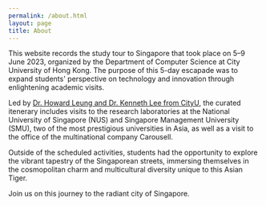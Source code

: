 ```yaml
---
permalink: /about.html
layout: page
title: About
---
```


This website records the study tour to Singapore that took place on 5–9 June 2023, organized by the Department of Computer Science at City University of Hong Kong. The purpose of this 5-day escapade was to expand students' perspective on technology and innovation through enlightening academic visits.

Led by [Dr. Howard Leung and Dr. Kenneth Lee from CityU](/team), the curated itenerary includes visits to the research laboratories at the National University of Singapore (NUS) and Singapore Management University (SMU), two of the most prestigious universities in Asia, as well as a visit to the office of the multinational company Carousell.

Outside of the scheduled activities, students had the opportunity to explore the vibrant tapestry of the Singaporean streets, immersing themselves in the cosmopolitan charm and multicultural diversity unique to this Asian Tiger.

Join us on this journey to the radiant city of Singapore.
